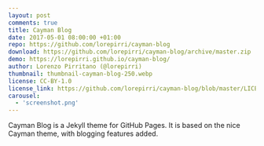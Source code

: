```yaml
---
layout: post
comments: true
title: Cayman Blog
date: 2017-05-01 08:00:00 +01:00
repo: https://github.com/lorepirri/cayman-blog
download: https://github.com/lorepirri/cayman-blog/archive/master.zip
demo: https://lorepirri.github.io/cayman-blog/
author: Lorenzo Pirritano (@lorepirri)
thumbnail: thumbnail-cayman-blog-250.webp
license: CC-BY-1.0
license_link: https://github.com/lorepirri/cayman-blog/blob/master/LICENSE
carousel:
  - 'screenshot.png'
---
```


Cayman Blog is a Jekyll theme for GitHub Pages. It is based on the nice Cayman theme, with blogging features added.
